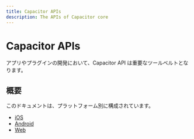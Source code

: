 ```yaml
---
title: Capacitor APIs
description: The APIs of Capacitor core
---
```


# Capacitor APIs

アプリやプラグインの開発において、Capacitor API は重要なツールベルトとなります。

## 概要

このドキュメントは、プラットフォーム別に構成されています。

- [iOS](/docs/core-apis/ios)
- [Android](/docs/core-apis/android)
- [Web](/docs/core-apis/web)

